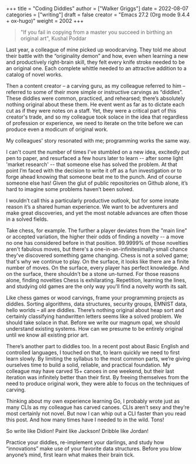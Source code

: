 +++
title = "Coding Diddles"
author = ["Walker Griggs"]
date = 2022-08-07
categories = ["writing"]
draft = false
creator = "Emacs 27.2 (Org mode 9.4.4 + ox-hugo)"
weight = 2002
+++

> "If you fail in copying from a master you succeed in birthing an original art", Kushal Poddar

Last year, a colleague of mine picked up woodcarving. They told me about their battle with the “originality demon” and how, even when learning a new and productively right-brain skill, they felt every knife stroke needed to be an original one. Each complete whittle needed to an attractive addition to a catalog of novel works.

Then a content creator – a carving guru, as my colleague referred to him – referred to some of their more simple or instructive carvings as “diddles”. These diddles were common, practiced, and rehearsed; there’s absolutely nothing original about these them. He event went as far as to dictate each cut as if they were notes on a staff. Yet, they were a critical part of this creator's trade, and so my colleague took solace in the idea that regardless of profession or experience, we need to iterate on the trite before we can produce even a modicum of original work.

My colleagues' story resonated with me; programming works the same way.

I can't count the number of times I've stumbled on a new idea, excitedly put pen to paper, and resurfaced a few hours later to learn -- after some light 'market research' -- that someone else has solved the problem. At that point I’m faced with the decision to write it off as a fun investigation or to forge ahead knowing that someone beat me to the punch. And of course someone else has! Given the glut of public repositories on Github alone, it’s hard to imagine some problems haven’t been solved.

I wouldn’t call this a particularly productive outlook, but for some innate reason it’s a shared human experience. We want to be adventurers and make great discoveries, and yet the most notable advances are often those in a solved fields.

Take chess, for example. The further a player deviates from the "main line" or accepted variation, the higher their odds of finding a novelty -- a move no one has considered before in that position. 99.9999% of those novelties aren't fabulous moves, but there's a one-in-an-infinitesimally-small chance they've discovered something game changing. Chess is not a solved game; that's why we continue to play. On the surface, it looks like there are a finite number of moves. On the surface, every player has perfect knowledge. And on the surface, there shouldn't be a stone un-turned. For those reasons alone, finding novelties Chess is exhilarating. Repetition, learning the lines, and studying old games are the only way you'll find a novelty worth its salt.

Like chess games or wood carvings, frame your programming projects as diddles. Sorting algorithms, data structures, security groups, EMNIST data, hello worlds – all are diddles. There’s nothing original about heap sort and certainly classifying handwritten letters seems like a solved problem. We should take solace in that. Before we write our magnum opal, we should understand existing systems. How can we presume to be entirely original until we know all existing prior art.

There’s another part to diddles too. In a recent post about Basic English and controlled languages, I touched on that, to learn quickly we need to first learn slowly. By limiting the syllabus to the most common parts, we’re giving ourselves time to build a solid, reliable, and practical foundation. My colleague may have carved 15+ canoes in one weekend, but their last iteration was infinitely better than their first. By freeing themselves from the need to produce original work, they were able to focus on the techniques of carving.

Thinking about my own experience learning Go, I probably wrote just as many CLIs as my colleague has carved canoes. CLIs aren’t sexy and they’re most certainly not novel. But now I can whip out a CLI faster than you read this post. And how many times have I needed to in the wild. Tons!

So write like Didion! Paint like Jackson! Dribble like Jordan!

Practice your diddles, re-implement your darlings, and study how “innovations” make use of your favorite data structures. Before you blow anyone’s mind, first learn what makes their brain tick.

